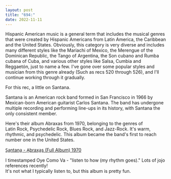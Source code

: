 ```yaml
---
layout: post
title: "694:"
date: 2022-11-11
---
```


Hispanic American music is a general term that includes the musical genres that were created by Hispanic Americans from Latin America, the Caribbean and the United States. Obviously, this category is very diverse and includes many different styles like the Mariachi of Mexico, the Merengue of the Dominican Republic, the Tango of Argentina, the Son cubano and Rumba cubana of Cuba, and various other styles like Salsa, Cumbia and Reggaetón, just to name a few. I've gone over some popular styles and musician from this genre already (Such as recs 520 through 526), and I'll continue working through it gradually.

For this rec, a little on Santana.

Santana is an American rock band formed in San Francisco in 1966 by Mexican-born American guitarist Carlos Santana. The band has undergone multiple recording and performing line-ups in its history, with Santana the only consistent member.

Here's their album Abraxas from 1970, belonging to the genres of  
Latin Rock, Psychedelic Rock, Blues Rock, and Jazz-Rock. It's warm, rhythmic, and psychedelic. This album became the band's first to reach number one in the United States.

[S̲a̲ntana̲ \- A̲braxa̲s (Full Album) 1970](https://youtu.be/9m9wwP4LNOQ?t=611)

I timestamped Oye Como Va \- "listen to how (my rhythm goes)." Lots of jojo references recently\!  
It's not what I typically listen to, but this album is pretty fun.
